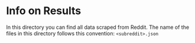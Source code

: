 # Info on Results

In this directory you can find all data scraped from Reddit. The name of the files in this directory follows this convention: `<subreddit>.json`
